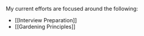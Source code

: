 My current efforts are focused around the following:

- [[Interview Preparation]]
- [[Gardening Principles]]